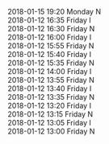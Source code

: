 2018-01-15 19:20 Monday  N  
2018-01-12 16:35 Friday  I  
2018-01-12 16:30 Friday  N  
2018-01-12 16:00 Friday  I  
2018-01-12 15:55 Friday  N  
2018-01-12 15:40 Friday  I  
2018-01-12 15:35 Friday  N  
2018-01-12 14:00 Friday  I  
2018-01-12 13:55 Friday  N  
2018-01-12 13:40 Friday  I  
2018-01-12 13:35 Friday  N  
2018-01-12 13:20 Friday  I  
2018-01-12 13:15 Friday  N  
2018-01-12 13:05 Friday  I  
2018-01-12 13:00 Friday  N  
